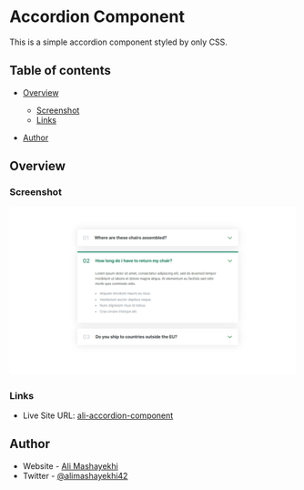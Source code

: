 # Accordion Component

This is a simple accordion component styled by only CSS.

## Table of contents

- [Overview](#overview)

  - [Screenshot](#screenshot)
  - [Links](#links)

- [Author](#author)

## Overview

### Screenshot

![](./images/screenshot.png)

### Links

- Live Site URL: [ali-accordion-component](https://ali-accordion-component.netlify.app)

## Author

- Website - [Ali Mashayekhi]()
- Twitter - [@alimashayekhi42](https://www.twitter.com/alimashayekhi42)
